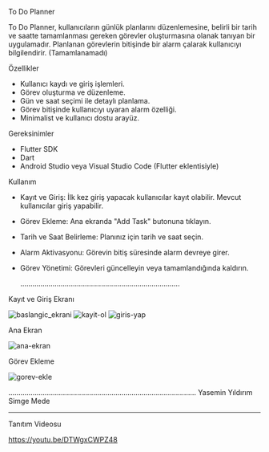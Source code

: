 To Do Planner

To Do Planner, kullanıcıların günlük planlarını düzenlemesine, belirli bir tarih ve saatte tamamlanması gereken görevler oluşturmasına olanak tanıyan bir uygulamadır. Planlanan görevlerin bitişinde bir alarm çalarak kullanıcıyı bilgilendirir. (Tamamlanamadı)

Özellikler
- Kullanıcı kaydı ve giriş işlemleri.
- Görev oluşturma ve düzenleme.
- Gün ve saat seçimi ile detaylı planlama.
- Görev bitişinde kullanıcıyı uyaran alarm özelliği.
- Minimalist ve kullanıcı dostu arayüz.

Gereksinimler

- Flutter SDK
- Dart
- Android Studio veya Visual Studio Code (Flutter eklentisiyle)

Kullanım
- Kayıt ve Giriş: İlk kez giriş yapacak kullanıcılar kayıt olabilir. Mevcut kullanıcılar giriş yapabilir.
- Görev Ekleme: Ana ekranda "Add Task" butonuna tıklayın.
- Tarih ve Saat Belirleme: Planınız için tarih ve saat seçin.
- Alarm Aktivasyonu: Görevin bitiş süresinde alarm devreye girer.
- Görev Yönetimi: Görevleri güncelleyin veya tamamlandığında kaldırın.

  ...............................................................................

Kayıt ve Giriş Ekranı

![baslangic_ekrani](https://github.com/user-attachments/assets/135162b7-878d-497a-a085-d240d66a7b10)
![kayit-ol](https://github.com/user-attachments/assets/953a61e9-2231-4a59-8747-1cc5097c8ede)
![giris-yap](https://github.com/user-attachments/assets/12853b66-ad3a-48f3-8938-8dee3b2ab907)

Ana Ekran

![ana-ekran](https://github.com/user-attachments/assets/956edd80-79e0-4d84-aff0-b5a0b3ccf690)

Görev Ekleme

![gorev-ekle](https://github.com/user-attachments/assets/412e74ce-75de-46d5-9086-801e9a53e670)

.............................................................................................
Yasemin Yıldırım
Simge Mede
_____________________________

Tanıtım Videosu

https://youtu.be/DTWgxCWPZ48


